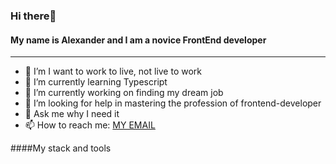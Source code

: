 ### Hi there👋  
#### My name is Alexander and I am a novice FrontEnd developer
---
- 👯 I’m I want to work to live, not live to work
- 🌱 I’m currently learning Typescript
- 🔭 I’m currently working on finding my dream job
- 🤔 I’m looking for help in mastering the profession of frontend-developer
- 💬 Ask me why I need it
- 📫 How to reach me: [MY EMAIL](krivouzis1985@gmail.com)

####My stack and tools

